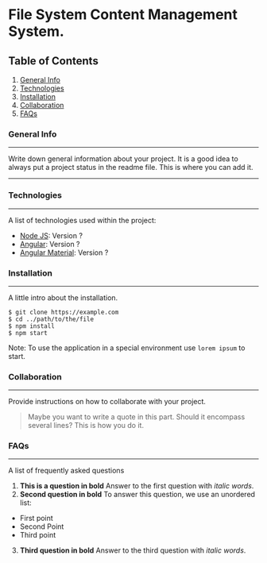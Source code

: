 # File System Content Management System.

## Table of Contents
1. [General Info](#general-info)
2. [Technologies](#technologies)
3. [Installation](#installation)
4. [Collaboration](#collaboration)
5. [FAQs](#faqs)


### General Info
***
Write down general information about your project. It is a good idea to always put a project status in the readme file. This is where you can add it. 
***

### Technologies
***
A list of technologies used within the project:
* [Node JS](https://angular.io/): Version ? 
* [Angular](https://nodejs.org/en/docs/): Version ?
* [Angular Material](https://material.angular.io/): Version ?


### Installation
***
A little intro about the installation. 
```
$ git clone https://example.com
$ cd ../path/to/the/file
$ npm install
$ npm start
```
Note: To use the application in a special environment use ```lorem ipsum``` to start.

### Collaboration
***
Provide instructions on how to collaborate with your project.
> Maybe you want to write a quote in this part. 
> Should it encompass several lines?
> This is how you do it.

### FAQs
***
A list of frequently asked questions
1. **This is a question in bold**
Answer to the first question with _italic words_. 
2. __Second question in bold__ 
To answer this question, we use an unordered list:
* First point
* Second Point
* Third point
3. **Third question in bold**
Answer to the third question with *italic words*.
